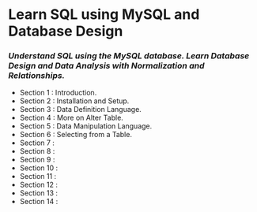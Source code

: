 # **Learn SQL using MySQL and Database Design**
### *Understand SQL using the MySQL database. Learn Database Design and Data Analysis with Normalization and Relationships.*

+ Section 1 : Introduction.
+ Section 2 : Installation and Setup.
+ Section 3 : Data Definition Language.
+ Section 4 : More on Alter Table.
+ Section 5 : Data Manipulation Language.
+ Section 6 : Selecting from a Table.
+ Section 7 : 
+ Section 8 : 
+ Section 9 :
+ Section 10 :
+ Section 11 :
+ Section 12 :
+ Section 13 :
+ Section 14 :
